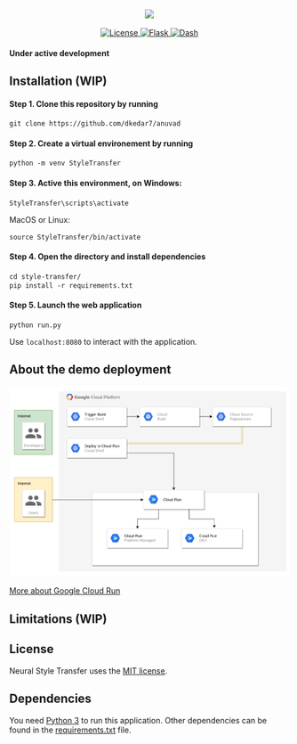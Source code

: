 <p align="center">
    <br>
    <img src="https://raw.githubusercontent.com/dkedar7/anuvad/main/anuvad/assets/icon.png" width="200"/>
    <br>
<p>

<p align="center">
    <a href="https://opensource.org/licenses/MIT">
        <img alt="License" src="https://img.shields.io/badge/License-MIT-yellow.svg">
    </a>
    <a href="">
        <img alt="Flask" src="https://img.shields.io/github/pipenv/locked/dependency-version/dkedar7/Data-Analyzer/flask">
    </a>
    <a href="">
        <img alt="Dash" src="https://img.shields.io/github/pipenv/locked/dependency-version/dkedar7/Data-Analyzer/dash">
    </a>
</p>


#### Under active development


## Installation (WIP)


#### Step 1. Clone this repository by running

    git clone https://github.com/dkedar7/anuvad
    
#### Step 2. Create a virtual environement by running

    python -m venv StyleTransfer
        
#### Step 3. Active this environment, on Windows:

    StyleTransfer\scripts\activate

MacOS or Linux:

    source StyleTransfer/bin/activate
    
#### Step 4. Open the directory and install dependencies

    cd style-transfer/
    pip install -r requirements.txt
    
#### Step 5. Launch the web application

    python run.py
    
Use `localhost:8080` to interact with the application.

## About the demo deployment


![Cloud Run Architecture](https://github.com/dkedar7/Data-Analyzer/blob/master/Analyzer/assets/architecture.png?raw=true)

[More about Google Cloud Run](https://cloud.google.com/run/docs/)

## Limitations (WIP)

## License
Neural Style Transfer uses the [MIT license](https://github.com/dkedar7/anuvad/blob/master/LICENSE).

## Dependencies

You need [Python 3](https://python3statement.org/) to run this application. Other dependencies can be found in the [requirements.txt](https://github.com/dkedar7/neural-style-transfer/blob/main/style-transfer/requirements.txt) file.